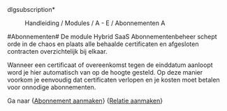 <properties>
	<page>
		<title>Abonnementen</title>
		<context>dlgsubscription*</context>
	</page>
	<menu>
		<position>Handleiding / Modules / A - E / Abonnementen</position>
		<title>Introductie</title>
		<sort>A</sort>
	</menu>
</properties>

#Abonnementen#
<description>De module Hybrid SaaS Abonnementenbeheer schept orde in de chaos en plaats alle behaalde certificaten en afgesloten contracten overzichtelijk bij elkaar.

Wanneer een certificaat of overeenkomst tegen de einddatum aanloopt word je hier automatisch van op de hoogte gesteld. Op deze manier voorkom je eenvoudig dat certificaten verlopen en je kosten moet betalen voor onnodige abonnementen.
</description>



Ga naar {[Abonnement aanmaken]()} {[Relatie aanmaken](http://hybridsaas.support/pages/handleiding/modules/P-Z/relatiebeheer/relatiebeheer)} 